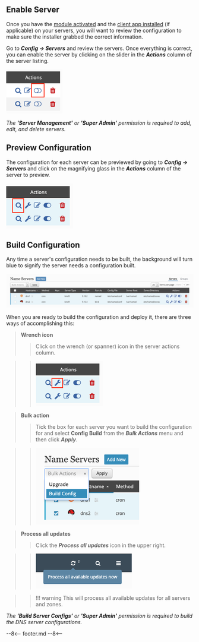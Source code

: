 ## Enable Server
Once you have the [module activated](manage-modules.md/#activate-modules) and the [client app installed](../getting-started/basic-install.md#client-installation) (if applicable) on your servers, you will want to review the configuration to make sure the installer grabbed the correct information.

Go to **_Config → Servers_** and review the servers.  Once everything is correct, you can enable the server by clicking on the slider in the **_Actions_** column of the server listing.

![Enable Server](../images/modules/common/ServerEnable.png)

_The **'Server Management'** or **'Super Admin'** permission is required to add, edit, and delete servers._

## Preview Configuration
The configuration for each server can be previewed by going to **_Config → Servers_** and click on the magnifying glass in the **_Actions_** column of the server to preview.

![Preview Config](../images/modules/common/ServerPreviewConfig.png)

## Build Configuration
Any time a server's configuration needs to be built, the background will turn blue to signify the server needs a configuration built.

![Server Flagged for Build Config](../images/modules/common/Servers.png)

When you are ready to build the configuration and deploy it, there are three ways of accomplishing this:

>**Wrench icon**
>> Click on the wrench (or spanner) icon in the server actions column.

>> ![Build Config](../images/modules/common/ServerBuildConfig.png)

>**Bulk action**
>> Tick the box for each server you want to build the configuration for and select **Config Build** from the **_Bulk Actions_** menu and then click **_Apply_**.

>> ![Bulk Build Config](../images/modules/common/ServerBuildConfigBulk.png)

>**Process all updates**
>> Click the **_Process all updates_** icon in the upper right.

>> ![Process all updates](../images/modules/common/ProcessAllUpdates.png)

>> !!! warning
       This will process all available updates for all servers and zones.

_The **'Build Server Configs'** or **'Super Admin'** permission is required to build the DNS server configurations._

--8<--
footer.md
--8<--
